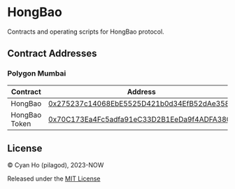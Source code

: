 # HongBao

Contracts and operating scripts for HongBao protocol.

## Contract Addresses

### Polygon Mumbai

| Contract      | Address                                                                                                                         |
| ------------- | ------------------------------------------------------------------------------------------------------------------------------- |
| HongBao       | [0x275237c14068EbE5525D421b0d34EfB52dAe358C](https://mumbai.polygonscan.com/address/0x275237c14068EbE5525D421b0d34EfB52dAe358C) |
| HongBao Token | [0x70C173Ea4Fc5adfa91eC33D2B1EeDa9f4ADFA380](https://mumbai.polygonscan.com/address/0x70C173Ea4Fc5adfa91eC33D2B1EeDa9f4ADFA380) |

## License

© Cyan Ho (pilagod), 2023-NOW

Released under the [MIT License](https://github.com/pilagod/hongbao/blob/main/LICENSE)
